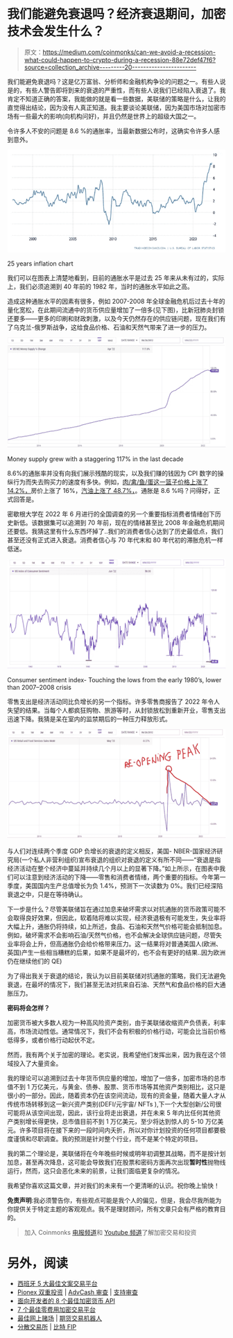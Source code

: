 # 我们能避免衰退吗？经济衰退期间，加密技术会发生什么？

> 原文：<https://medium.com/coinmonks/can-we-avoid-a-recession-what-could-happen-to-crypto-during-a-recession-88e72def47f6?source=collection_archive---------20----------------------->

我们能避免衰退吗？这是亿万富翁、分析师和金融机构争论的问题之一。有些人说是的，有些人警告即将到来的衰退的严重性，而有些人说我们已经陷入衰退了。我肯定不知道正确的答案，我能做的就是看一些数据，美联储的策略是什么，让我的直觉得出结论，因为没有人真正知道。我主要谈论美联储，因为美国市场对加密市场有一些最大的影响(向机构问好)，并且仍然是世界上的超级大国之一。

令许多人不安的问题是 8.6 %的通胀率，当最新数据公布时，这确实令许多人感到意外。

![](img/1f9fd7d1cdb66585a39556759c5321be.png)

25 years inflation chart

我们可以在图表上清楚地看到，目前的通胀水平是过去 25 年来从未有过的，实际上，我们必须追溯到 40 年前的 1982 年，当时的通胀水平如此之高。

造成这种通胀水平的因素有很多，例如 2007-2008 年全球金融危机后过去十年的量化宽松，在此期间流通中的货币供应量增加了一倍多(见下图)，比新冠肺炎封锁还要多——更多的印刷和财政刺激，以及今天仍然存在的供应链问题，现在我们有了乌克兰-俄罗斯战争，这给食品价格、石油和天然气带来了进一步的压力。

![](img/c4b4bf930bca3e72320c33058daaeadd.png)

Money supply grew with a staggering 117% in the last decade

8.6%的通胀率并没有向我们展示残酷的现实，以及我们赚的钱因为 CPI 数字的操纵行为而失去购买力的速度有多快。例如，[肉/禽/鱼/蛋这一篮子价格上涨了 14.2%，](https://www.ers.usda.gov/data-products/food-price-outlook/summary-findings/#:~:text=Poultry%20prices%20are%20now%20predicted,percent%20above%20May%202021%20prices.)房价上涨了 16%，[汽油上涨了 48.7%，](https://www.usinflationcalculator.com/inflation/gasoline-inflation-in-the-united-states/)。通胀是 8.6 %吗？问得好，正式回答是。

密歇根大学在 2022 年 6 月进行的全国调查的另一个重要指标消费者情绪创下历史新低。该数据集可以追溯到 70 年前，现在的情绪甚至比 2008 年金融危机期间还要低。我猜这里有什么东西坏掉了..我们的消费者信心达到了历史最低点，我们甚至还没有正式进入衰退。消费者信心与 70 年代末和 80 年代初的滞胀危机一样低迷。

![](img/fa39fb482c2aef849e00349a791d5c65.png)

Consumer sentiment index- Touching the lows from the early 1980’s, lower than 2007–2008 crisis

零售支出是经济活动同比负增长的另一个指标。许多零售商报告了 2022 年令人失望的结果。当每个人都疯狂购物、旅游等时，从封锁放松到重新开业，零售支出迅速下降。我猜是呆在室内的监禁期后的一种压力释放形式。

![](img/08e5f0f7071f06a6f69590d00f32321c.png)

与人们对连续两个季度 GDP 负增长的衰退的定义相反，美国- NBER-国家经济研究局(一个私人非营利组织)宣布衰退的组织对衰退的定义有所不同——“衰退是指经济活动在整个经济中蔓延并持续几个月以上的显著下降。”如上所示，在图表中我们可以注意到经济活动的下降——零售和消费者情绪，两个重要的指标。今年第一季度，美国国内生产总值增长为负 1.4%，预测下一次读数为 0%。我们已经深陷衰退之中，只是在等待确认。

下一步是什么？尽管美联储旨在通过加息来破坏需求以对抗通胀的货币政策可能不会取得良好效果，但因此，软着陆将难以实现，经济衰退极有可能发生，失业率将大幅上升，通胀仍将持续，如上所述，食品、石油和天然气价格可能会抵制加息。例如，破坏需求不会影响石油/天然气价格，也不会解决全球供应链问题，尽管失业率将会上升，但高通胀仍会给价格带来压力。这一结果将对普通美国人(欧洲、英国)产生一些相当糟糕的后果，如果不是最坏的，也不会有更好的结果..因为欧洲仍在继续他们的 QE)

为了得出我关于衰退的结论，我认为以目前美联储对抗通胀的策略，我们无法避免衰退，在最坏的情况下，我们甚至无法对抗来自石油、天然气和食品价格的巨大通胀压力。

**密码将会怎样？**

加密货币被大多数人视为一种高风险资产类别，由于美联储收缩资产负债表，利率高，市场流动性低。通常情况下，我们不会有积极的价格行动，可能会比当前价格低得多，或者价格行动起伏不定。

然而，我有两个关于加密的理论。老实说，我希望他们发挥出来，因为我在这个领域投入了大量资金。

我的理论可以追溯到过去十年货币供应量的增加，增加了一倍多，加密市场的总市值不到 1 万亿美元，与黄金、债券、股票、货币市场等其他资产类别相比，这只是很小的一部分。因此，随着资本仍在该空间流动，现有的资金量，随着大量人才从传统市场转移到这一新兴资产类别(DEFI/元宇宙/ NFTs ),下一个大型创新/公司很可能将从该空间出现，因此，该行业将走出衰退，并在未来 5 年内比任何其他资产类别增长得更快，总市值目前不到 1 万亿美元，至少将达到惊人的 5-10 万亿美元。许多项目将在接下来的一段时间内夭折，所以对你计划投资的任何项目都要极度谨慎和尽职调查。我的预测是针对整个行业，而不是某个特定的项目。

我的第二个理论是，美联储将在今年晚些时候或明年初调整其战略，而不是按计划加息，甚至再次降息，这可能会导致我们在股票和密码方面再次出现**暂时性**抛物线运行，然而，这只会恶化未来的前景，让我们面临更复杂的情况。

我希望你喜欢这篇文章，并对我们的未来有一个更清晰的认识。祝你晚上愉快！

**免责声明**:我必须警告你，有些观点可能是我个人的偏见，但是，我会尽我所能为你提供关于特定主题的客观观点。我不是理财顾问，所有文章只会有严格的教育目的。

> 加入 Coinmonks [电报频道](https://t.me/coincodecap)和 [Youtube 频道](https://www.youtube.com/c/coinmonks/videos)了解加密交易和投资

# 另外，阅读

*   [西班牙 5 大最佳文案交易平台](https://coincodecap.com/copy-trading-spain)
*   [Pionex 双重投资](https://coincodecap.com/pionex-dual-investment) | [AdvCash 审查](https://coincodecap.com/advcash-review) | [支持审查](https://coincodecap.com/uphold-review)
*   [面向开发者的 8 个最佳加密货币 API](https://coincodecap.com/best-cryptocurrency-apis)
*   [7 个最佳零费用加密交易平台](https://coincodecap.com/zero-fee-crypto-exchanges)
*   [最佳网上赌场](https://coincodecap.com/best-online-casinos) | [期货交易机器人](/coinmonks/futures-trading-bots-5a282ccee3f5)
*   [分散交易所](https://coincodecap.com/what-are-decentralized-exchanges) | [比特 FIP](https://coincodecap.com/bitbns-fip)